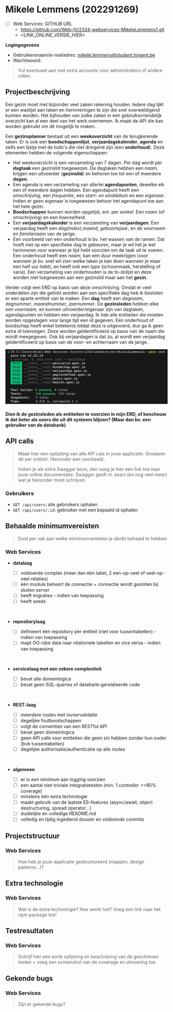 # Mikele Lemmens (202291269)

- [ ] Web Services: GITHUB URL
  - <https://github.com/Web-IV/2324-webservices-MikeleLemmens1.git>
  - <LINK_ONLINE_VERSIE_HIER>

**Logingegevens**

- Gebruikersnaam/e-mailadres: <mikele.lemmens@student.hogent.be>
- Wachtwoord:

> Vul eventueel aan met extra accounts voor administrators of andere rollen.

## Projectbeschrijving

 Een gezin moet met bijzonder veel zaken rekening houden. Iedere dag lijkt er een waslijst aan taken en herinneringen te zijn die snel overweldigend kunnen worden. Het bijhouden van zulke zaken in een gebruiksvriendelijk overzicht kan al een deel van het werk overnemen. Ik maak de API die kan worden gebruikt om dit mogelijk te maken.  

 Een **gezinsplanner** bestaat uit een **weekoverzicht** van de terugkerende taken. Er is ook een **boodschappenlijst**, **verjaardagskalender**, **agenda** en zelfs een lijstje met de todo's die niet dringend zijn (een **onderhoud**). Deze elementen hebben de volgende eigenschappen:  

- Het weekoverzicht is een verzameling van 7 dagen. Per dag wordt per **dagtaak** een gezinslid toegewezen. De dagtaken hebben een *naam*, krijgen een uitvoerder (**gezinslid**) en behoren toe tot een of meerdere **dagen**.
- Een agenda is een verzameling van allerlei **agendapunten**, dewelke elk een of meerdere dagen hebben. Een agendapunt heeft een *omschrijving*, een *frequentie*, een *start- en einddatum* en een *eigenaar*. Indien er geen eigenaar is toegewezen behoor het agendapunt toe aan het hele gezin.
- **Boodschappen** kunnen worden opgelijst, evt. per *winkel*. Een *naam* (of omschrijving) en een *hoeveelheid*.
- Een **verjaardagskalender** is een verzameling van **verjaardagen**. Een verjaardag heeft een *dag(index)*,*maand*, *geboortejaar*, en de *voornaam* en *familienaam* van de jarige.
- Een voorbeeld van een onderhoud is bv. het wassen van de ramen. Dat hoeft niet op een specifieke dag te gebeuren, maar je wil het je wel herinneren voor wanneer je tijd hebt voorzien om de taak uit te voeren. Een onderhoud heeft een *naam*, kan een *duur* meekrijgen (voor wanneer je bv. snel wil zien welke taken je kan doen wanneer je maar een half uur hebt), en heeft ook een *type* (schoonmaak, herstelling of varia). Een verzameling van onderhouden is de to-dolijst en deze worden niet toegewezen aan een gezinslid maar aan het **gezin**.

Verder volgt een ERD op basis van deze omschrijving. Omdat er veel onderdelen zijn die gelinkt worden aan een specifieke dag heb ik besloten er een aparte entiteit van te maken. Een **dag** heeft een *dagnaam*, *dagnummer*, *maandnummer*, *jaarnummer*. De **gezinsleden** hebben elke een *voornaam*, en kunnen uitvoerder/eigenaar zijn van dagtaken, agendapunten en hebben een verjaardag. Ik heb alle entiteiten die moeten worden opgeslagen voor lange tijd een id gegeven. Een onderhoud of boodschap heeft enkel betekenis totdat deze is uitgevoerd, dus ga ik geen extra id toevoegen. Deze worden geïdentificeerd op basis van de naam die wordt meegegeven. Ook bij verjaardagen is dat zo, al wordt een verjaardag geïdentificeerd op basis van de voor- en achternaam van de jarige.

![ERD Gezinsplanner](image-1.png)

#### Dien ik de gezinsleden als entiteiten te voorzien in mijn ERD, of beschouw ik dat beter als users die uit dit systeem blijven? (Maar dan bv. een gebruiker van de databank)

## API calls

> Maak hier een oplijsting van alle API cals in jouw applicatie. Groepeer dit per entiteit. Hieronder een voorbeeld.
>
> Indien je als extra Swagger koos, dan voeg je hier een link toe naar jouw online documentatie. Swagger geeft nl. exact (en nog veel meer) wat je hieronder moet schrijven.

### Gebruikers

- `GET /api/users`: alle gebruikers ophalen
- `GET /api/users/:id`: gebruiker met een bepaald id ophalen

## Behaalde minimumvereisten

> Duid per vak aan welke minimumvereisten je denkt behaald te hebben
>
### Web Services

- **datalaag**

  - [ ] voldoende complex (meer dan één tabel, 2 een-op-veel of veel-op-veel relaties)
  - [ ] één module beheert de connectie + connectie wordt gesloten bij sluiten server
  - [ ] heeft migraties - indien van toepassing
  - [ ] heeft seeds
<br />

- **repositorylaag**

  - [ ] definieert één repository per entiteit (niet voor tussentabellen) - indien van toepassing
  - [ ] mapt OO-rijke data naar relationele tabellen en vice versa - indien van toepassing
<br />

- **servicelaag met een zekere complexiteit**

  - [ ] bevat alle domeinlogica
  - [ ] bevat geen SQL-queries of databank-gerelateerde code
<br />

- **REST-laag**

  - [ ] meerdere routes met invoervalidatie
  - [ ] degelijke foutboodschappen
  - [ ] volgt de conventies van een RESTful API
  - [ ] bevat geen domeinlogica
  - [ ] geen API calls voor entiteiten die geen zin hebben zonder hun ouder (bvb tussentabellen)
  - [ ] degelijke authorisatie/authenticatie op alle routes
<br />

- **algemeen**

  - [ ] er is een minimum aan logging voorzien
  - [ ] een aantal niet-triviale integratietesten (min. 1 controller >=80% coverage)
  - [ ] minstens één extra technologie
  - [ ] maakt gebruik van de laatste ES-features (async/await, object destructuring, spread operator...)
  - [ ] duidelijke en volledige README.md
  - [ ] volledig en tijdig ingediend dossier en voldoende commits

## Projectstructuur

### Web Services

> Hoe heb je jouw applicatie gestructureerd (mappen, design patterns...)?

## Extra technologie

### Web Services

> Wat is de extra technologie? Hoe werkt het? Voeg een link naar het npm package toe!

## Testresultaten

### Web Services

> Schrijf hier een korte oplijsting en beschrijving van de geschreven testen + voeg een screenshot van de coverage en uitvoering toe

## Gekende bugs

### Web Services

> Zijn er gekende bugs?
